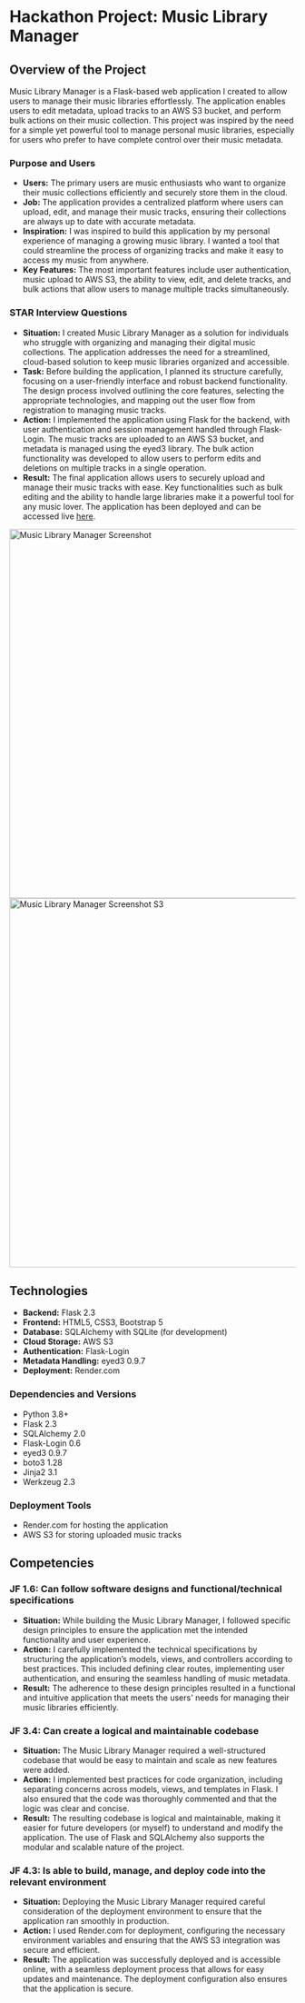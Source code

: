 # Hackathon Project: Music Library Manager

## Overview of the Project

Music Library Manager is a Flask-based web application I created to allow users to manage their music libraries effortlessly. The application enables users to edit metadata, upload tracks to an AWS S3 bucket, and perform bulk actions on their music collection. This project was inspired by the need for a simple yet powerful tool to manage personal music libraries, especially for users who prefer to have complete control over their music metadata.

### Purpose and Users

- **Users:** The primary users are music enthusiasts who want to organize their music collections efficiently and securely store them in the cloud.
- **Job:** The application provides a centralized platform where users can upload, edit, and manage their music tracks, ensuring their collections are always up to date with accurate metadata.
- **Inspiration:** I was inspired to build this application by my personal experience of managing a growing music library. I wanted a tool that could streamline the process of organizing tracks and make it easy to access my music from anywhere.
- **Key Features:** The most important features include user authentication, music upload to AWS S3, the ability to view, edit, and delete tracks, and bulk actions that allow users to manage multiple tracks simultaneously.

### STAR Interview Questions

- **Situation:** I created Music Library Manager as a solution for individuals who struggle with organizing and managing their digital music collections. The application addresses the need for a streamlined, cloud-based solution to keep music libraries organized and accessible.
- **Task:** Before building the application, I planned its structure carefully, focusing on a user-friendly interface and robust backend functionality. The design process involved outlining the core features, selecting the appropriate technologies, and mapping out the user flow from registration to managing music tracks.
- **Action:** I implemented the application using Flask for the backend, with user authentication and session management handled through Flask-Login. The music tracks are uploaded to an AWS S3 bucket, and metadata is managed using the eyed3 library. The bulk action functionality was developed to allow users to perform edits and deletions on multiple tracks in a single operation.
- **Result:** The final application allows users to securely upload and manage their music tracks with ease. Key functionalities such as bulk editing and the ability to handle large libraries make it a powerful tool for any music lover. The application has been deployed and can be accessed live [here](https://music-library-9r5k.onrender.com).


<img width="650" alt="Music Library Manager Screenshot" src="https://github.com/user-attachments/assets/29e716c3-6ac3-42ec-a786-79b0d4bcd65f">

<img width="650" alt="Music Library Manager Screenshot S3" src="https://github.com/user-attachments/assets/2ace3c2c-67fd-4af1-96f2-757f3d26a92f">



## Technologies

- **Backend:** Flask 2.3
- **Frontend:** HTML5, CSS3, Bootstrap 5
- **Database:** SQLAlchemy with SQLite (for development)
- **Cloud Storage:** AWS S3
- **Authentication:** Flask-Login
- **Metadata Handling:** eyed3 0.9.7
- **Deployment:** Render.com

### Dependencies and Versions

- Python 3.8+
- Flask 2.3
- SQLAlchemy 2.0
- Flask-Login 0.6
- eyed3 0.9.7
- boto3 1.28
- Jinja2 3.1
- Werkzeug 2.3

### Deployment Tools

- Render.com for hosting the application
- AWS S3 for storing uploaded music tracks

## Competencies

### JF 1.6: Can follow software designs and functional/technical specifications

- **Situation:** While building the Music Library Manager, I followed specific design principles to ensure the application met the intended functionality and user experience.
- **Action:** I carefully implemented the technical specifications by structuring the application’s models, views, and controllers according to best practices. This included defining clear routes, implementing user authentication, and ensuring the seamless handling of music metadata.
- **Result:** The adherence to these design principles resulted in a functional and intuitive application that meets the users' needs for managing their music libraries efficiently.

### JF 3.4: Can create a logical and maintainable codebase

- **Situation:** The Music Library Manager required a well-structured codebase that would be easy to maintain and scale as new features were added.
- **Action:** I implemented best practices for code organization, including separating concerns across models, views, and templates in Flask. I also ensured that the code was thoroughly commented and that the logic was clear and concise.
- **Result:** The resulting codebase is logical and maintainable, making it easier for future developers (or myself) to understand and modify the application. The use of Flask and SQLAlchemy also supports the modular and scalable nature of the project.

### JF 4.3: Is able to build, manage, and deploy code into the relevant environment

- **Situation:** Deploying the Music Library Manager required careful consideration of the deployment environment to ensure that the application ran smoothly in production.
- **Action:** I used Render.com for deployment, configuring the necessary environment variables and ensuring that the AWS S3 integration was secure and efficient.
- **Result:** The application was successfully deployed and is accessible online, with a seamless deployment process that allows for easy updates and maintenance. The deployment configuration also ensures that the application is secure.
